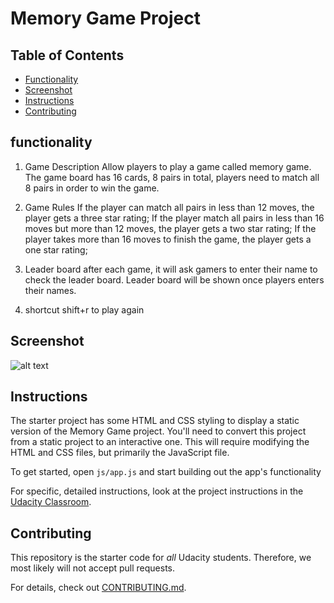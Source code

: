 # Memory Game Project

## Table of Contents

* [Functionality](#Functionality)
* [Screenshot](#Screenshot)
* [Instructions](#instructions)
* [Contributing](#contributing)

## functionality

1. Game Description
Allow players to play a game called memory game. The game board has 16 cards, 8 pairs in total, players need to match all 8 pairs in order to win the game.

2. Game Rules
  If the player can match all pairs in less than 12 moves, the player gets a three star rating;
  If the player match all pairs in less than 16 moves but more than 12 moves, the player gets a two star rating;
  If the player takes more than 16 moves to finish the game, the player gets a one star rating;

1. Leader board
after each game, it will ask gamers to enter their name to check the leader board. Leader board will be shown once players enters their names.

2. shortcut shift+r to play again

## Screenshot

![alt text][screenshot]

[screenshot]:http://g.recordit.co/MmnmVh6jcq.gif "screenshot"

## Instructions

The starter project has some HTML and CSS styling to display a static version of the Memory Game project. You'll need to convert this project from a static project to an interactive one. This will require modifying the HTML and CSS files, but primarily the JavaScript file.

To get started, open `js/app.js` and start building out the app's functionality

For specific, detailed instructions, look at the project instructions in the [Udacity Classroom](https://classroom.udacity.com/me).

## Contributing

This repository is the starter code for _all_ Udacity students. Therefore, we most likely will not accept pull requests.

For details, check out [CONTRIBUTING.md](CONTRIBUTING.md).
